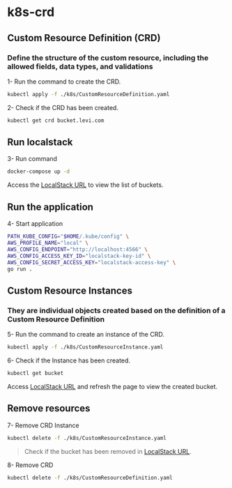 # k8s-crd

## Custom Resource Definition (CRD)

### Define the structure of the custom resource, including the allowed fields, data types, and validations

1- Run the command to create the CRD.

```sh
kubectl apply -f ./k8s/CustomResourceDefinition.yaml
```

2- Check if the CRD has been created.

```sh
kubectl get crd bucket.levi.com
```

## Run localstack

3- Run command

```sh
docker-compose up -d
```

Access the [LocalStack URL](https://app.localstack.cloud/inst/default/resources/s3) to view the list of buckets.

## Run the application

4- Start application

```sh
PATH_KUBE_CONFIG="$HOME/.kube/config" \
AWS_PROFILE_NAME="local" \
AWS_CONFIG_ENDPOINT="http://localhost:4566" \
AWS_CONFIG_ACCESS_KEY_ID="localstack-key-id" \
AWS_CONFIG_SECRET_ACCESS_KEY="localstack-access-key" \
go run .
```

## Custom Resource Instances

### They are individual objects created based on the definition of a Custom Resource Definition

5- Run the command to create an instance of the CRD.

```sh
kubectl apply -f ./k8s/CustomResourceInstance.yaml
```

6- Check if the Instance has been created.

```sh
kubectl get bucket
```

Access [LocalStack URL](https://app.localstack.cloud/inst/default/resources/s3) and refresh the page to view the created bucket.

## Remove resources

7- Remove CRD Instance

```sh
kubectl delete -f ./k8s/CustomResourceInstance.yaml 
```

> Check if the bucket has been removed in  [LocalStack URL](https://app.localstack.cloud/inst/default/resources/s3).

8- Remove CRD

```sh
kubectl delete -f ./k8s/CustomResourceDefinition.yaml
```
